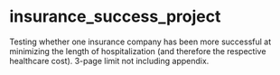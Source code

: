 # insurance_success_project
Testing whether one insurance company has been more successful at minimizing the length of hospitalization (and therefore the respective healthcare cost). 3-page limit not including appendix.
